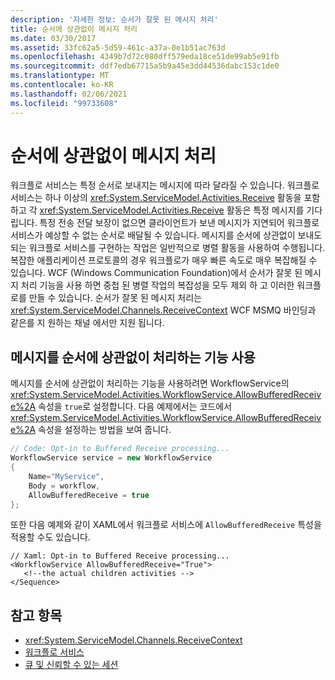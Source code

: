 ```yaml
---
description: '자세한 정보: 순서가 잘못 된 메시지 처리'
title: 순서에 상관없이 메시지 처리
ms.date: 03/30/2017
ms.assetid: 33fc62a5-5d59-461c-a37a-0e1b51ac763d
ms.openlocfilehash: 4349b7d72c080dff579eda18ce51de99ab5e91fb
ms.sourcegitcommit: ddf7edb67715a5b9a45e3dd44536dabc153c1de0
ms.translationtype: MT
ms.contentlocale: ko-KR
ms.lasthandoff: 02/06/2021
ms.locfileid: "99733608"
---
```

# <a name="out-of-order-message-processing"></a>순서에 상관없이 메시지 처리

워크플로 서비스는 특정 순서로 보내지는 메시지에 따라 달라질 수 있습니다. 워크플로 서비스는 하나 이상의 <xref:System.ServiceModel.Activities.Receive> 활동을 포함하고 각 <xref:System.ServiceModel.Activities.Receive> 활동은 특정 메시지를 기다립니다. 특정 전송 전달 보장이 없으면 클라이언트가 보낸 메시지가 지연되어 워크플로 서비스가 예상할 수 없는 순서로 배달될 수 있습니다. 메시지를 순서에 상관없이 보내도 되는 워크플로 서비스를 구현하는 작업은 일반적으로 병렬 활동을 사용하여 수행됩니다. 복잡한 애플리케이션 프로토콜의 경우 워크플로가 매우 빠른 속도로 매우 복잡해질 수 있습니다.  WCF (Windows Communication Foundation)에서 순서가 잘못 된 메시지 처리 기능을 사용 하면 중첩 된 병렬 작업의 복잡성을 모두 제외 하 고 이러한 워크플로를 만들 수 있습니다. 순서가 잘못 된 메시지 처리는 <xref:System.ServiceModel.Channels.ReceiveContext> WCF MSMQ 바인딩과 같은를 지 원하는 채널 에서만 지원 됩니다.  
  
## <a name="enabling-out-of-order-message-processing"></a>메시지를 순서에 상관없이 처리하는 기능 사용  

 메시지를 순서에 상관없이 처리하는 기능을 사용하려면 WorkflowService의 <xref:System.ServiceModel.Activities.WorkflowService.AllowBufferedReceive%2A> 속성을 `true`로 설정합니다. 다음 예제에서는 코드에서 <xref:System.ServiceModel.Activities.WorkflowService.AllowBufferedReceive%2A> 속성을 설정하는 방법을 보여 줍니다.  
  
```csharp  
// Code: Opt-in to Buffered Receive processing...  
WorkflowService service = new WorkflowService  
{  
    Name="MyService",  
    Body = workflow,  
    AllowBufferedReceive = true  
};  
```  
  
 또한 다음 예제와 같이 XAML에서 워크플로 서비스에 `AllowBufferedReceive` 특성을 적용할 수도 있습니다.  
  
```xaml  
// Xaml: Opt-in to Buffered Receive processing...  
<WorkflowService AllowBufferedReceive="True">  
   <!--the actual children activities -->  
</Sequence>  
```  
  
## <a name="see-also"></a>참고 항목

- <xref:System.ServiceModel.Channels.ReceiveContext>
- [워크플로 서비스](workflow-services.md)
- [큐 및 신뢰할 수 있는 세션](queues-and-reliable-sessions.md)
